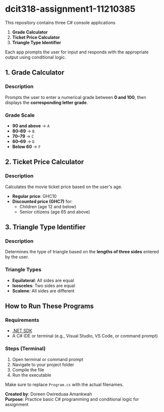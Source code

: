 # dcit318-assignment1-11210385
This repository contains three  C# console applications

1. **Grade Calculator**
2. **Ticket Price Calculator**
3. **Triangle Type Identifier**

Each app prompts the user for input and responds with the appropriate output using conditional logic.


## 1. Grade Calculator

### Description
Prompts the user to enter a numerical grade between **0 and 100**, then displays the **corresponding letter grade**.

### Grade Scale
- **90 and above** → `A`  
- **80–89** → `B`  
- **70–79** → `C`  
- **60–69** → `D`  
- **Below 60** → `F`  

## 2. Ticket Price Calculator

### Description
Calculates the movie ticket price based on the user's age.

- **Regular price**: GHC10  
- **Discounted price (GHC7)** for:
  - Children (age 12 and below)
  - Senior citizens (age 65 and above)

## 3. Triangle Type Identifier

### Description
Determines the type of triangle based on the **lengths of three sides** entered by the user.

### Triangle Types
- **Equilateral**: All sides are equal  
- **Isosceles**: Two sides are equal  
- **Scalene**: All sides are different

##  How to Run These Programs

### Requirements
- [.NET SDK](https://dotnet.microsoft.com/download)
- A C# IDE or terminal (e.g., Visual Studio, VS Code, or command prompt)

### Steps (Terminal)
1. Open terminal or command prompt
2. Navigate to your project folder
3. Compile the file
4. Run the executable


Make sure to replace `Program.cs` with the actual filenames.


**Created by**: Doreen Owireduaa Amankwah  
**Purpose**: Practice basic C# programming and conditional logic for assignment

